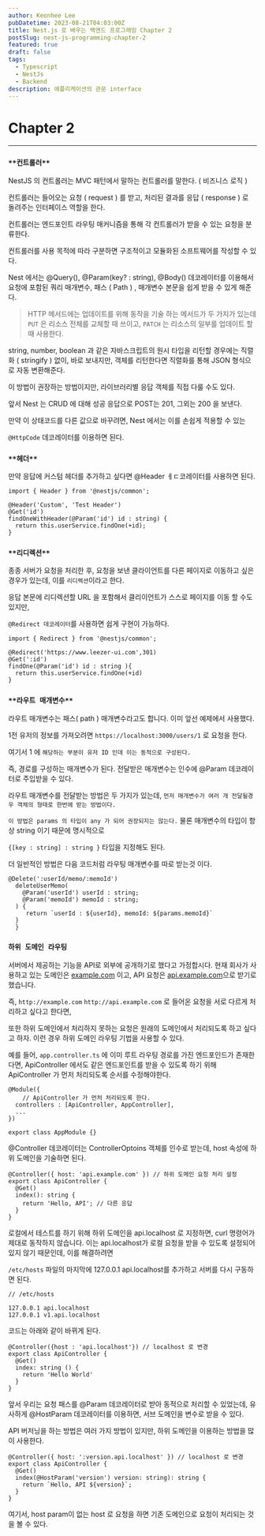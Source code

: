 ```yaml
---
author: Keonhee Lee
pubDatetime: 2023-08-21T04:03:00Z
title: Nest.js 로 배우는 백엔드 프로그래밍 Chapter 2
postSlug: nest-js-programming-chapter-2
featured: true
draft: false
tags:
  - Typescript
  - NestJs
  - Backend
description: 애플리케이션의 관문 interface
---
```


# Chapter 2

---

### `**컨트롤러**`

NestJS 의 컨트롤러는 MVC 패턴에서 말하는 컨트롤러를 말한다. ( 비즈니스 로직 )

컨트롤러는 들어오는 요청 ( request ) 를 받고, 처리된 결과를 응답 ( response ) 로 돌려주는 인터페이스 역할을 한다.

컨트롤러는 엔드포인트 라우팅 매커니즘을 통해 각 컨트롤러가 받을 수 있는 요청을 분류한다.

컨트롤러를 사용 목적에 따라 구분하면 구조적이고 모듈화된 소프트웨어를 작성할 수 있다.

Nest 에서는 @Query(), @Param(key? : string), @Body() 데코레이터를 이용해서 요청에 포함된 쿼리 매개변수, 패스 ( Path ) , 매개변수 본문을 쉽게 받을 수 있게 해준다.

> HTTP 메서드에는 업데이트를 위해 동작을 기술 하는 메서드가 두 가지가 있는데 `PUT` 은 리소스 전체를 교체할 때 쓰이고, `PATCH` 는 리소스의 일부를 업데이트 할때 사용한다.

string, number, boolean 과 같은 자바스크립트의 원시 타입을 리턴할 경우에는 직렬화 ( stringify ) 없이, 바로 보내지만, 객체를 리턴한다면 직렬화를 통해 JSON 형식으로 자동 변환해준다.

이 방법이 권장하는 방법이지만, 라이브러리별 응답 객체를 직접 다룰 수도 있다.

앞서 Nest 는 CRUD 에 대해 성공 응답으로 POST는 201, 그외는 200 을 보낸다.

만약 이 상태코드를 다른 값으로 바꾸려면, Nest 에서는 이를 손쉽게 적용할 수 있는

`@HttpCode` 데코레이터를 이용하면 된다.

### `**헤더**`

만약 응답에 커스텀 헤더를 추가하고 싶다면 @Header ㅔㄷ코레이터를 사용하면 된다.

```tsx
import { Header } from '@nestjs/common';

@Header('Custom', 'Test Header')
@Get('id')
findOneWithHeader(@Param('id') id : string) {
  return this.userService.findOne(+id);
}
```

### `**리디렉션**`

종종 서버가 요청을 처리한 후, 요청을 보낸 클라이언트를 다른 페이지로 이동하고 싶은 경우가 있는데, 이를 `리디렉션`이라고 한다.

응답 본문에 리디렉션할 URL 을 포함해서 클리이언트가 스스로 페이지를 이동 할 수도 있지만,

`@Redirect 데코레이터`를 사용하면 쉽게 구현이 가능하다.

```tsx
import { Redirect } from '@nestjs/common';

@Redirect('https://www.leezer-ui.com',301)
@Get(':id')
findOne(@Param('id') id : string ){
  return this.userService.findOne(+id)
}
```

### `**라우트 매개변수**`

라우트 매개변수는 패스( path ) 매개변수라고도 합니다. 이미 앞선 예제에서 사용했다.

1전 유저의 정보를 가져오려면 `https://localhost:3000/users/1` 로 요청을 한다.

여기서 1 에 `해당하는 부분이 유저 ID 인데 이는 동적으로 구성된다.`

즉, 경로를 구성하는 매개변수가 된다. 전달받은 매개변수는 인수에 @Param 데코레이터로 주입받을 수 있다.

라우트 매개변수를 전달받는 방법은 두 가지가 있는데, `먼저 매개변수가 여러 개 전달될경우 객체의 형태로 한번에 받는 방법이다.`

`이 방법은 params 의 타입이 any 가 되어 권장되지는 않는다.` 물론 매개변수의 타입이 항상 string 이기 때문에 명시적으로

`{[key : string] : string }` 타입을 지정해도 된다.

더 일반적인 방법은 다음 코드처럼 라우팅 매개변수를 따로 받는것 이다.

```tsx
@Delete(':userId/memo/:memoId')
  deleteUserMemo(
    @Param('userId') userId : string;
    @Param('memoId') memoId : string;
  ) {
     return `userId : ${userId}, memoId: ${params.memoId}`
  }
  }
```

### **`하위 도메인 라우팅`**

서버에서 제공하는 기능을 API로 외부에 공개하기로 했다고 가정합시다. 현재 회사가 사용하고 있는 도메인은 [example.com](http://example.com) 이고, API 요청은 [api.example.com](http://api.example.com)으로 받기로 했습니다.

즉, `http://example.com` `http://api.example.com` 로 들어온 요청을 서로 다르게 처리하고 싶다고 한다면,

또한 하위 도메인에서 처리하지 못하는 요청은 원래의 도메인에서 처리되도록 하고 싶다고 하자. 이런 경우 하위 도메인 라우팅 기법을 사용할 수 있다.

예를 들어, `app.controller.ts` 에 이미 루트 라우팅 경로를 가진 엔드포인드가 존재한다면, ApiController 에서도 같은 엔드포인트를 받을 수 있도록 하기 위해 ApiController 가 먼저 처리되도록 순서를 수정해야한다.

```tsx
@Module({
	// ApiController 가 먼처 처리되도록 한다.
  controllers : [ApiController, AppController],
  ...
})

export class AppModule {}
```

@Controller 데코레이터는 ControllerOptoins 객체를 인수로 받는데, host 속성에 하위 도메인을 기술하면 된다.

```tsx
@Controller({ host: 'api.example.com' }) // 하위 도메인 요청 처리 설정
export class ApiController {
  @Get()
  index(): string {
    return 'Hello, API'; // 다른 응답
  }
}
```

로컬에서 테스트를 하기 위해 하위 도메인을 api.localhost 로 지정하면, curl 명령어가 제대로 동작하지 않습니다. 이는 api.localhost가 로컬 요청을 받을 수 있도록 설정되어 있지 않기 때문인데, 이를 해결하려면

`/etc/hosts` 파일의 마지막에 127.0.0.1 api.localhost를 추가하고 서버를 다시 구동하면 된다.

```tsx
// /etc/hosts

127.0.0.1 api.localhost
127.0.0.1 v1.api.localhost
```

코드는 아래와 같이 바뀌게 된다.

```tsx
@Controller({host : 'api.localhost'}) // localhost 로 변경
export class ApiController {
  @Get()
  index: string () {
    return 'Hello World'
  }
}
```

앞서 우리는 요청 패스를 @Param 데코레이터로 받아 동적으로 처리할 수 있었는데, 유사하게 @HostParam 데코레이터를 이용하면, 서브 도메인을 변수로 받을 수 있다.

API 버저닝을 하는 방법은 여러 가지 방법이 있지만, 하위 도메인을 이용하는 방법을 많이 사용한다.

```tsx
@Controller({ host: ':version.api.localhost' }) // localhost 로 변경
export class ApiController {
  @Get()
  index(@HostParam('version') version: string): string {
    return `Hello, API ${version}`;
  }
}
```

여기서, host param이 없는 host 로 요청을 하면 기존 도메인으로 요청이 처리되는 것을 볼 수 있다.
